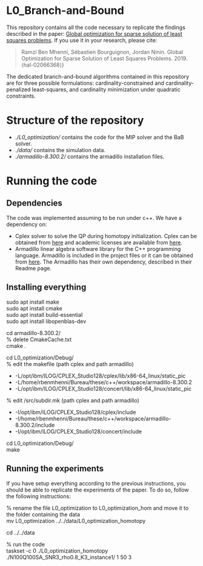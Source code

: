 # L0_Branch-and-Bound

This repository contains all the code necessary to replicate the findings described in the paper: [Global optimization for sparse solution of least squares problems](https://hal.archives-ouvertes.fr/hal-02066368/document). If you use it in your research, please cite:

> Ramzi Ben Mhenni, Sébastien Bourguignon, Jordan Ninin. Global Optimization for Sparse Solution of Least Squares Problems. 2019. ⟨hal-02066368⟩}

The dedicated branch-and-bound algorithms contained in this repository are for three possible formulations:
cardinality-constrained and cardinality-penalized least-squares, and cardinality minimization under quadratic constraints.

# Structure of the repository
* _./L0_optimization/_ contains the code for the MIP solver and the BaB solver.
* _./data/_  contains the simulation data.
* _./armadillo-8.300.2/_ contains the armadillo installation files.

# Running the code

## Dependencies

The code was implemented assuming to be run under c++. We have a dependency on:  

* Cplex solver to solve the QP during homotopy initialization. Cplex can be obtained from [here](https://www.ibm.com/fr-fr/analytics/cplex-optimizer) and academic licenses are available from [here](https://www.ibm.com/support/pages/ibm-ilog-optimization-academic-initiative).
* Armadillo linear algebra software library for the C++ programming language. Armadillo is included in the project files or it can be obtained from [here](http://arma.sourceforge.net/download.html). The Armadillo has their own dependency, described in their Readme page.

## Installing everything
sudo apt install make  
sudo apt install cmake  
sudo apt install build-essential  
sudo apt install libopenblas-dev  


cd armadillo-8.300.2/  
% delete CmakeCache.txt  
cmake .  

cd L0_optimization/Debug/  
% edit the makefile (path cplex and path armadillo)  
* -L/opt/ibm/ILOG/CPLEX_Studio128/cplex/lib/x86-64_linux/static_pic  
* -L/home/rbenmhenni/Bureau/these/c++/workspace/armadillo-8.300.2  
* -L/opt/ibm/ILOG/CPLEX_Studio128/concert/lib/x86-64_linux/static_pic  

% edit /src/subdir.mk (path cplex and path armadillo)  
* -I/opt/ibm/ILOG/CPLEX_Studio128/cplex/include  
* -I/home/rbenmhenni/Bureau/these/c++/workspace/armadillo-8.300.2/include  
* -I/opt/ibm/ILOG/CPLEX_Studio128/concert/include  


cd L0_optimization/Debug/  
make


## Running the experiments
If you have setup everything according to the previous instructions, you should be able to replicate the experiments of the paper. To do so, follow the following instructions:

% rename the file L0_optimization to L0_optimization_hom and move it to the folder containing the data  
mv L0_optimization ../../data/L0_optimization_homotopy  

cd ../../data  

% run the code  
taskset -c 0 ./L0_optimization_homotopy ./N100Q100SA_SNR3_rho0.8_K3_instance1/ 1 50 3


